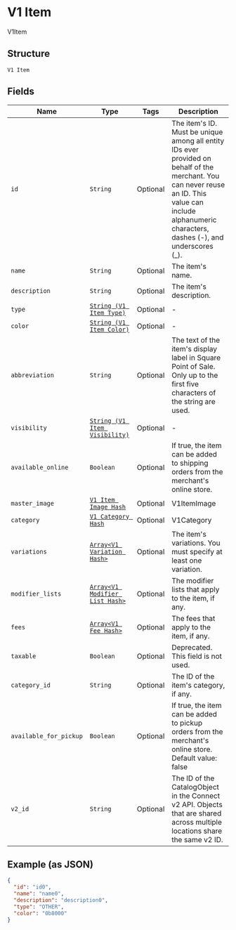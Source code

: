 
# V1 Item

V1Item

## Structure

`V1 Item`

## Fields

| Name | Type | Tags | Description |
|  --- | --- | --- | --- |
| `id` | `String` | Optional | The item's ID. Must be unique among all entity IDs ever provided on behalf of the merchant. You can never reuse an ID. This value can include alphanumeric characters, dashes (-), and underscores (_). |
| `name` | `String` | Optional | The item's name. |
| `description` | `String` | Optional | The item's description. |
| `type` | [`String (V1 Item Type)`](/doc/models/v1-item-type.md) | Optional | - |
| `color` | [`String (V1 Item Color)`](/doc/models/v1-item-color.md) | Optional | - |
| `abbreviation` | `String` | Optional | The text of the item's display label in Square Point of Sale. Only up to the first five characters of the string are used. |
| `visibility` | [`String (V1 Item Visibility)`](/doc/models/v1-item-visibility.md) | Optional | - |
| `available_online` | `Boolean` | Optional | If true, the item can be added to shipping orders from the merchant's online store. |
| `master_image` | [`V1 Item Image Hash`](/doc/models/v1-item-image.md) | Optional | V1ItemImage |
| `category` | [`V1 Category Hash`](/doc/models/v1-category.md) | Optional | V1Category |
| `variations` | [`Array<V1 Variation Hash>`](/doc/models/v1-variation.md) | Optional | The item's variations. You must specify at least one variation. |
| `modifier_lists` | [`Array<V1 Modifier List Hash>`](/doc/models/v1-modifier-list.md) | Optional | The modifier lists that apply to the item, if any. |
| `fees` | [`Array<V1 Fee Hash>`](/doc/models/v1-fee.md) | Optional | The fees that apply to the item, if any. |
| `taxable` | `Boolean` | Optional | Deprecated. This field is not used. |
| `category_id` | `String` | Optional | The ID of the item's category, if any. |
| `available_for_pickup` | `Boolean` | Optional | If true, the item can be added to pickup orders from the merchant's online store. Default value: false |
| `v2_id` | `String` | Optional | The ID of the CatalogObject in the Connect v2 API. Objects that are shared across multiple locations share the same v2 ID. |

## Example (as JSON)

```json
{
  "id": "id0",
  "name": "name0",
  "description": "description0",
  "type": "OTHER",
  "color": "0b8000"
}
```

